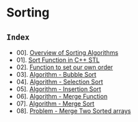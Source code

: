 # Sorting

## `Index`

- 00]. [Overview of Sorting Algorithms](https://github.com/mr-vicky/DSA/tree/main/06%5D.%20Sorting/00_Overview_of_Sorting_Algorithms)
- 01]. [Sort Function in C++ STL](https://github.com/mr-vicky/DSA/blob/main/06%5D.%20Sorting/01_Sort_Function_in_CPP-STL.cpp)
- 02]. [Function to set our own order](https://github.com/mr-vicky/DSA/blob/main/06%5D.%20Sorting/02_Function_to_set_our_own_order.cpp)
- 03]. [Algorithm - Bubble Sort](https://github.com/mr-vicky/DSA/blob/main/06%5D.%20Sorting/03_Bubble_Sort.cpp)
- 04]. [Algorithm - Selection Sort](https://github.com/mr-vicky/DSA/blob/main/06%5D.%20Sorting/04_Selection_Sort.cpp)
- 05]. [Algorithm - Insertion Sort](https://github.com/mr-vicky/DSA/blob/main/06%5D.%20Sorting/05_Insertion_Sort.cpp)
- 06]. [Algorithm - Merge Function](https://github.com/mr-vicky/DSA/blob/main/06%5D.%20Sorting/06_Merge_Function_of_Merge_Sort.cpp)
- 07]. [Algorithm - Merge Sort](https://github.com/mr-vicky/DSA/blob/main/06%5D.%20Sorting/07_Merge_Sort.cpp)
- 08]. [Problem - Merge Two Sorted arrays](https://github.com/mr-vicky/DSA/blob/main/06%5D.%20Sorting/08_Merge_two_sorted_arrays.cpp)



